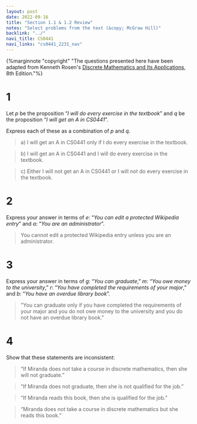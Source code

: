 ```yaml
---
layout: post
date: 2022-09-16
title: "Section 1.1 & 1.2 Review"
notes: "Select problems from the text (&copy; McGraw Hill)"
backlink: "../"
navi_title: CS0441
navi_links: "cs0441_2231_nav"
---
```

{%marginnote "copyright" "The questions presented here have been adapted from Kenneth Rosen's [Discrete Mathematics and Its Applications](https://www.amazon.com/Discrete-Mathematics-Applications-Kenneth-author/dp/1260091996/ref=pd_lpo_1?pd_rd_i=1260091996&psc=1), 8th Edition."%}

# 1
Let $p$ be the proposition “*I will do every exercise in the textbook*” and $q$ be the proposition “*I will get an A in CS0441*”.

Express each of these as a combination of $p$ and $q$.

> a) I will get an A in CS0441 only if I do every exercise in the textbook.

> b) I will get an A in CS0441 and I will do every exercise in the textbook.

> c) Either I will not get an A in CS0441 or I will not do every exercise in the textbook.



# 2
Express your answer in terms of $e$: “*You can edit a protected Wikipedia entry*” and $a$: “*You are an administrator*”. 
>You cannot edit a protected Wikipedia entry unless you are an administrator. 


# 3
Express your answer in terms of $g$: “*You can graduate*,” $m$: *“You owe money to the university*,” $r$: “*You have completed the requirements of your major*,” and $b$: “*You have an overdue library book*”.
> "You can graduate only if you have completed the requirements of your major and you do not owe money to the university and you do not have an overdue library book."

# 4
Show that these statements are inconsistent:
> “If Miranda does not take a course in discrete mathematics, then she will not graduate.”

> “If Miranda does not graduate, then she is not qualified for the job.”

> “If Miranda reads this book, then she is qualified for the job.”

> “Miranda does not take a course in discrete mathematics but she reads this book.”

$$ $$